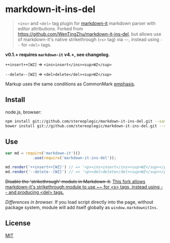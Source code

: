 # markdown-it-ins-del

> `<ins>` and `<del>` tag plugin for [markdown-it](https://github.com/markdown-it/markdown-it) markdown parser with
editor attributions. Forked from https://github.com/WenTingZhu/markdown-it-ins-del, but allows use of markdown-it's native strikethrough (`<s>` tag) via `~~`, instead using `--` for `<del>` tags.

__v0.1.+ requires `markdown-it` v4.+, see changelog.__

`++insert++[WZ]` => `<ins>insert</ins><sup>WZ</sup>`

`--delete--[WZ]` => `<del>delete</del><sup>WZ</sup>`

Markup uses the same conditions as CommonMark [emphasis](http://spec.commonmark.org/0.15/#emphasis-and-strong-emphasis).


## Install

node.js, browser:

```bash
npm install git://github.com/stereoplegic/markdown-it-ins-del.git --save
bower install git://github.com/stereoplegic/markdown-it-ins-del.git --save
```

## Use

```js
var md = require('markdown-it')()
            .use(require('markdown-it-ins-del'));

md.render('++insert++[WZ]') // => '<p><ins>insert</ins><sup>WZ</sup></p>'
md.render('--delete--[WZ]') // => '<p><del>delete</del><sup>WZ</sup></p>'
```

<del>Disable the 'strikethrough' module in Markdown-it.</del>
<ins>This fork allows markdown-it's strikethrough module to use ~~ for &lt;s&gt; tags, instead using -- and producing &lt;del&gt; tags.</ins>

_Differences in browser._ If you load script directly into the page, without
package system, module will add itself globally as `window.markdownitIns`.


## License

[MIT](https://github.com/stereoplegic/markdown-it-ins-del/blob/master/LICENSE)
